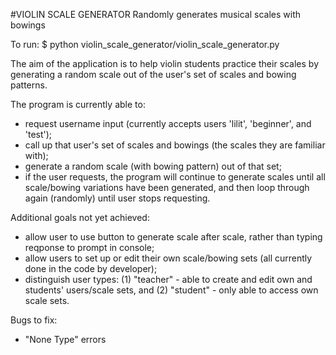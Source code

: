#VIOLIN SCALE GENERATOR
Randomly generates musical scales with bowings

To run:
$ python violin_scale_generator/violin_scale_generator.py

The aim of the application is to help violin students practice their scales by generating a random scale out of the user's set of scales and bowing patterns.

The program is currently able to:

- request username input (currently accepts users 'lilit', 'beginner', and 'test');
- call up that user's set of scales and bowings (the scales they are familiar with);
- generate a random scale (with bowing pattern) out of that set;
- if the user requests, the program will continue to generate scales until all scale/bowing variations have been generated, and then loop through again (randomly) until user stops requesting. 

Additional goals not yet achieved:

- allow user to use button to generate scale after scale, rather than typing reqponse to prompt in console;
- allow users to set up or edit their own scale/bowing sets (all currently done in the code by developer);
- distinguish user types: 
  (1) "teacher" - able to create and edit own and students' users/scale sets, and
  (2) "student" - only able to access own scale sets.

Bugs to fix:

- "None Type" errors
